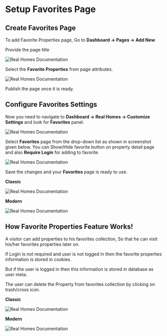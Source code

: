 # Setup Favorites Page

## Create Favorites Page

To add Favorite Properties page, Go to **Dashboard → Pages → Add New**

Provide the page title

![Real Homes Documentation](images/member-pages/favorites-title-gutenberg.png)

Select the **Favorite Properties** from page attributes. 

![Real Homes Documentation](images/member-pages/favorites-template.png)

Publish the page once it is ready.

## Configure Favorites Settings

Now you need to navigate to **Dashboard → Real Homes → Customize Settings** and look for **Favorites** panel.

![Real Homes Documentation](images/member-pages/favorites-main-panel.png)

Select **Favorites** page from the drop-down list as shown in screenshot given below. You can Show/Hide favorite button on property detail page and also **Require Login** for adding to favorite.

![Real Homes Documentation](images/member-pages/favorites-customizer-settings.png)

Save the changes and your **Favorites** page is ready to use.

**Classic**

![Real Homes Documentation](images/member-pages/favorites-front-end.png)

**Modern**

![Real Homes Documentation](images/member-pages/favorites-front-end-mod.png)

## How Favorite Properties Feature Works!

A visitor can add properties to his favorites collection, So that he can visit his/her favorites properties later on.

If Login is not required and user is not logged in then the favorite properties information is stored in cookies.

But if the user is logged in then this information is stored in database as user meta.

The user can delete the Property from favorites collection by clicking on trash/cross icon.

**Classic**

![Real Homes Documentation](images/member-pages/favorites-section-front-end.jpeg)

**Modern**

![Real Homes Documentation](images/member-pages/favorites-section-front-end-mod.png)
